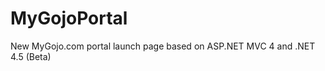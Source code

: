 MyGojoPortal
============

New MyGojo.com portal launch page based on ASP.NET MVC 4 and .NET 4.5 (Beta)
